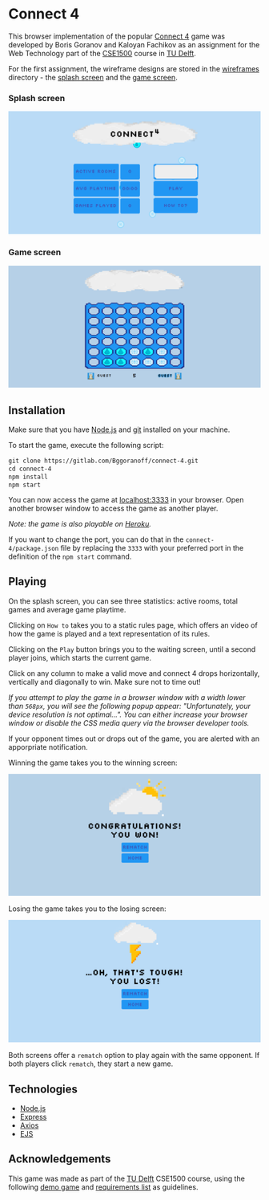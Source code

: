 # Connect 4

This browser implementation of the popular [Connect 4]() game was developed by Boris Goranov and Kaloyan Fachikov as an assignment for the Web Technology part of the [CSE1500]() course in [TU Delft](https://www.tudelft.nl/).

For the first assignment, the wireframe designs are stored in the [wireframes](./wireframes) directory - the [splash screen](./wireframes/splash.png) and the [game screen](./wireframes/game.png).

### Splash screen

![Splash screenshot](./wireframes/splashScreenshot.png)

### Game screen

![Game screenshot](./wireframes/gameScreenshot.png)

## Installation

Make sure that you have [Node.js](https://nodejs.org/en/download/) and [git](https://git-scm.com/) installed on your machine.

To start the game, execute the following script:

```
git clone https://gitlab.com/Bggoranoff/connect-4.git
cd connect-4
npm install
npm start
```

You can now access the game at [localhost:3333](http://localhost:3333) in your browser. Open another browser window to access the game as another player.

*Note: the game is also playable on [Heroku](https://connect-4-drops.herokuapp.com/).*

If you want to change the port, you can do that in the `connect-4/package.json` file by replacing the `3333` with your preferred port in the definition of the `npm start` command.

## Playing

On the splash screen, you can see three statistics: active rooms, total games and average game playtime.

Clicking on `How to` takes you to a static rules page, which offers an video of how the game is played and a text representation of its rules.

Clicking on the `Play` button brings you to the waiting screen, until a second player joins, which starts the current game. 

Click on any column to make a valid move and connect 4 drops horizontally, vertically and diagonally to win. Make sure not to time out!

*If you attempt to play the game in a browser window with a width lower than `568px`, you will see the following popup appear: "Unfortunately, your device resolution is not optimal...". You can either increase your browser window or disable the CSS media query via the browser developer tools.*

If your opponent times out or drops out of the game, you are alerted with an apporpriate notification.

Winning the game takes you to the winning screen:

![Winning screenshot](./wireframes/winningScreenshot.png)

Losing the game takes you to the losing screen:

![Losing screenshot](./wireframes/losingScreenshot.png)

Both screens offer a `rematch` option to play again with the same opponent. If both players click `rematch`, they start a new game.

## Technologies

- [Node.js](https://nodejs.org/en/)
- [Express](https://expressjs.com/)
- [Axios](https://github.com/axios/axios)
- [EJS](https://ejs.co/)

## Acknowledgements

This game was made as part of the [TU Delft](https://www.tudelft.nl/) CSE1500 course, using the following [demo game](https://github.com/chauff/cse1500-balloons-game) and [requirements list](https://chauff.github.io/cse1500-web-transcripts/rubric/) as guidelines.